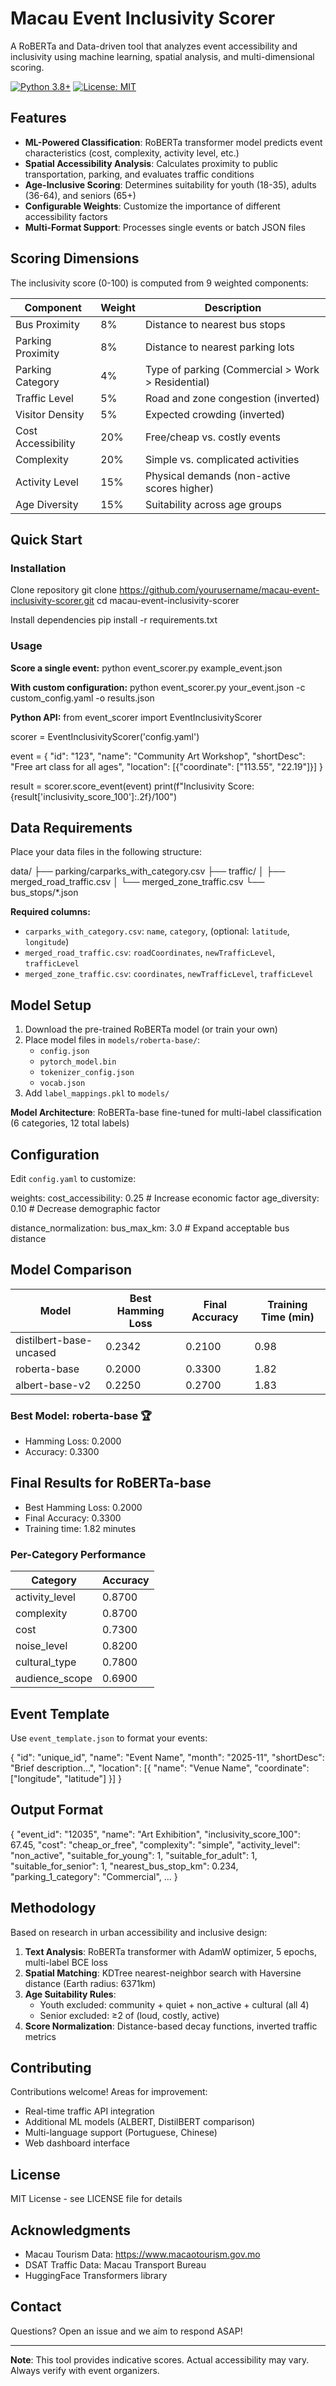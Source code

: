 # Macau Event Inclusivity Scorer

A RoBERTa and Data-driven tool that analyzes event accessibility and inclusivity using machine learning, spatial analysis, and multi-dimensional scoring.

[![Python 3.8+](https://img.shields.io/badge/python-3.8+-blue.svg)](https://www.python.org/downloads/)
[![License: MIT](https://img.shields.io/badge/License-MIT-yellow.svg)](https://opensource.org/licenses/MIT)

## Features

- **ML-Powered Classification**: RoBERTa transformer model predicts event characteristics (cost, complexity, activity level, etc.)
- **Spatial Accessibility Analysis**: Calculates proximity to public transportation, parking, and evaluates traffic conditions
- **Age-Inclusive Scoring**: Determines suitability for youth (18-35), adults (36-64), and seniors (65+)
- **Configurable Weights**: Customize the importance of different accessibility factors
- **Multi-Format Support**: Processes single events or batch JSON files

## Scoring Dimensions

The inclusivity score (0-100) is computed from 9 weighted components:

| Component | Weight | Description |
|-----------|--------|-------------|
| Bus Proximity | 8% | Distance to nearest bus stops |
| Parking Proximity | 8% | Distance to nearest parking lots |
| Parking Category | 4% | Type of parking (Commercial > Work > Residential) |
| Traffic Level | 5% | Road and zone congestion (inverted) |
| Visitor Density | 5% | Expected crowding (inverted) |
| Cost Accessibility | 20% | Free/cheap vs. costly events |
| Complexity | 20% | Simple vs. complicated activities |
| Activity Level | 15% | Physical demands (non-active scores higher) |
| Age Diversity | 15% | Suitability across age groups |

## Quick Start

### Installation

Clone repository
git clone https://github.com/yourusername/macau-event-inclusivity-scorer.git
cd macau-event-inclusivity-scorer

Install dependencies
pip install -r requirements.txt

### Usage

**Score a single event:**
python event_scorer.py example_event.json

**With custom configuration:**
python event_scorer.py your_event.json -c custom_config.yaml -o results.json

**Python API:**
from event_scorer import EventInclusivityScorer

scorer = EventInclusivityScorer('config.yaml')

event = {
"id": "123",
"name": "Community Art Workshop",
"shortDesc": "Free art class for all ages",
"location": [{"coordinate": ["113.55", "22.19"]}]
}

result = scorer.score_event(event)
print(f"Inclusivity Score: {result['inclusivity_score_100']:.2f}/100")

## Data Requirements

Place your data files in the following structure:

data/
├── parking/carparks_with_category.csv
├── traffic/
│ ├── merged_road_traffic.csv
│ └── merged_zone_traffic.csv
└── bus_stops/*.json

**Required columns:**
- `carparks_with_category.csv`: `name`, `category`, (optional: `latitude`, `longitude`)
- `merged_road_traffic.csv`: `roadCoordinates`, `newTrafficLevel`, `trafficLevel`
- `merged_zone_traffic.csv`: `coordinates`, `newTrafficLevel`, `trafficLevel`

## Model Setup

1. Download the pre-trained RoBERTa model (or train your own)
2. Place model files in `models/roberta-base/`:
   - `config.json`
   - `pytorch_model.bin`
   - `tokenizer_config.json`
   - `vocab.json`
3. Add `label_mappings.pkl` to `models/`

**Model Architecture**: RoBERTa-base fine-tuned for multi-label classification (6 categories, 12 total labels)

## Configuration

Edit `config.yaml` to customize:

weights:
cost_accessibility: 0.25 # Increase economic factor
age_diversity: 0.10 # Decrease demographic factor

distance_normalization:
bus_max_km: 3.0 # Expand acceptable bus distance

## Model Comparison

| Model | Best Hamming Loss | Final Accuracy | Training Time (min) |
|-------|-------------------|----------------|---------------------|
| distilbert-base-uncased | 0.2342 | 0.2100 | 0.98 |
| roberta-base | 0.2000 | 0.3300 | 1.82 |
| albert-base-v2 | 0.2250 | 0.2700 | 1.83 |

### Best Model: roberta-base 🏆

- Hamming Loss: 0.2000
- Accuracy: 0.3300

## Final Results for RoBERTa-base

- Best Hamming Loss: 0.2000
- Final Accuracy: 0.3300
- Training time: 1.82 minutes

### Per-Category Performance

| Category | Accuracy |
|----------|----------|
| activity_level | 0.8700 |
| complexity | 0.8700 |
| cost | 0.7300 |
| noise_level | 0.8200 |
| cultural_type | 0.7800 |
| audience_scope | 0.6900 |

## Event Template

Use `event_template.json` to format your events:

{
"id": "unique_id",
"name": "Event Name",
"month": "2025-11",
"shortDesc": "Brief description...",
"location": [{
"name": "Venue Name",
"coordinate": ["longitude", "latitude"]
}]
}

## Output Format

{
"event_id": "12035",
"name": "Art Exhibition",
"inclusivity_score_100": 67.45,
"cost": "cheap_or_free",
"complexity": "simple",
"activity_level": "non_active",
"suitable_for_young": 1,
"suitable_for_adult": 1,
"suitable_for_senior": 1,
"nearest_bus_stop_km": 0.234,
"parking_1_category": "Commercial",
...
}

## Methodology

Based on research in urban accessibility and inclusive design:

1. **Text Analysis**: RoBERTa transformer with AdamW optimizer, 5 epochs, multi-label BCE loss
2. **Spatial Matching**: KDTree nearest-neighbor search with Haversine distance (Earth radius: 6371km)
3. **Age Suitability Rules**:
   - Youth excluded: community + quiet + non_active + cultural (all 4)
   - Senior excluded: ≥2 of (loud, costly, active)
4. **Score Normalization**: Distance-based decay functions, inverted traffic metrics

## Contributing

Contributions welcome! Areas for improvement:
- Real-time traffic API integration
- Additional ML models (ALBERT, DistilBERT comparison)
- Multi-language support (Portuguese, Chinese)
- Web dashboard interface

## License

MIT License - see LICENSE file for details

## Acknowledgments

- Macau Tourism Data: https://www.macaotourism.gov.mo
- DSAT Traffic Data: Macau Transport Bureau
- HuggingFace Transformers library

## Contact

Questions? Open an issue and we aim to respond ASAP!

---

**Note**: This tool provides indicative scores. Actual accessibility may vary. Always verify with event organizers.
